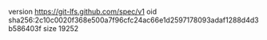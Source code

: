 version https://git-lfs.github.com/spec/v1
oid sha256:2c10c0020f368e500a7f96cfc24ac66e1d2597178093adaf1288d4d3b586403f
size 19252
